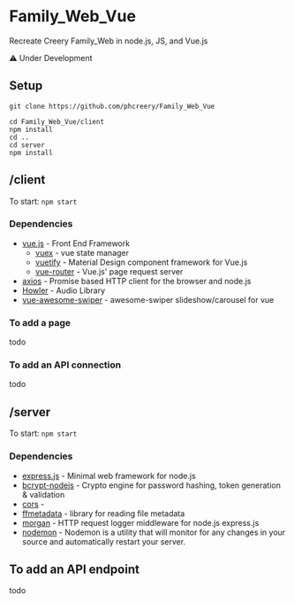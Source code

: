 # Family_Web_Vue
Recreate Creery Family_Web in node.js, JS, and Vue.js

:warning: Under Development

## Setup
```
git clone https://github.com/phcreery/Family_Web_Vue

cd Family_Web_Vue/client
npm install
cd ..
cd server
npm install
```

## /client
To start: `npm start`
### Dependencies
- [vue.js](https://vuejs.org/) - Front End Framework
  - [vuex](https://vuex.vuejs.org/) - vue state manager
  - [vuetify](https://vuetifyjs.com/en/) - Material Design component framework for Vue.js
  - [vue-router]() - Vue.js' page request server
- [axios](https://github.com/axios/axios) - Promise based HTTP client for the browser and node.js
- [Howler]() - Audio Library
- [vue-awesome-swiper]() - awesome-swiper slideshow/carousel for vue

### To add a page
todo

### To add an API connection
todo


## /server
To start: `npm start`
### Dependencies

- [express.js](https://expressjs.com/) - Minimal web framework for node.js
- [bcrypt-nodejs]() - Crypto engine for password hashing, token generation & validation
- [cors]() - 
- [ffmetadata]() - library for reading file metadata
- [morgan]() - HTTP request logger middleware for node.js express.js
- [nodemon](https://nodemon.io/) - Nodemon is a utility that will monitor for any changes in your source and automatically restart your server.

## To add an API endpoint
todo
